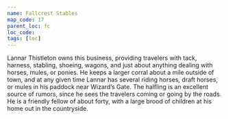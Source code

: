 ```yaml
---
name: Fallcrest Stables
map_code: 17
parent_loc: fc
loc_code: 
tags: [loc]
---
```

Lannar Thistleton owns this business, providing travelers with tack, harness, stabling, shoeing, wagons, and just about anything dealing with horses, mules, or ponies. He keeps a larger corral about a mile outside of town, and at any given time Lannar has several riding horses, draft horses, or mules in his paddock near Wizard’s Gate. The halfling is an excellent source of rumors, since he sees the travelers coming or going by the roads. He is a friendly fellow of about forty, with a large brood of children at his home out in the countryside.